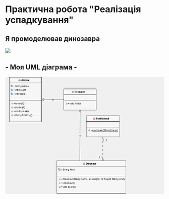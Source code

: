 # Практична робота "Реалізація успадкування"
## Я промоделював динозавра 
![](http://pngimg.com/uploads/dinosaur/dinosaur_PNG16606.png)
 ## - Моя UML діаграма -
 <img src="https://github.com/ppc-ntu-khpi/35-inheritance-VladKharchenko1/blob/master/UML.png">

